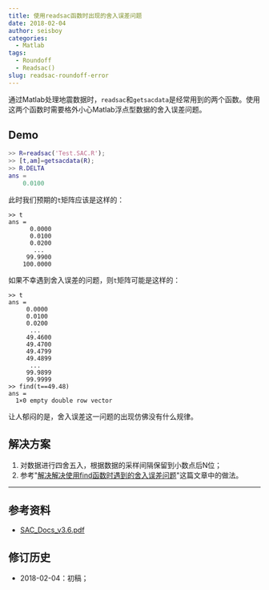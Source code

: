 ```yaml
---
title: 使用readsac函数时出现的舍入误差问题
date: 2018-02-04
author: seisboy
categories:
  - Matlab
tags:
  - Roundoff
  - Readsac()
slug: readsac-roundoff-error
---
```


通过Matlab处理地震数据时，`readsac`和`getsacdata`是经常用到的两个函数。使用这两个函数时需要格外小心Matlab浮点型数据的舍入误差问题。

## Demo
``` Matlab
>> R=readsac('Test.SAC.R');
>> [t,am]=getsacdata(R);
>> R.DELTA
ans =
    0.0100
```
此时我们预期的`t`矩阵应该是这样的：
```
>> t
ans =
      0.0000
      0.0100
      0.0200
       ...
     99.9900
    100.0000
```
如果不幸遇到舍入误差的问题，则`t`矩阵可能是这样的：
```
>> t
ans =
     0.0000
     0.0100
     0.0200
      ...
     49.4600
     49.4700
     49.4799
     49.4899
      ...
     99.9899
     99.9999
>> find(t==49.48)
ans =
  1×0 empty double row vector
```
让人郁闷的是，舍入误差这一问题的出现仿佛没有什么规律。

## 解决方案
1. 对数据进行四舍五入，根据数据的采样间隔保留到小数点后N位；
2. 参考"[解决解决使用find函数时遇到的舍入误差问题](./2018-02-03-find-roundoff-error.md)"这篇文章中的做法。

---
## 参考资料
- [SAC_Docs_v3.6.pdf](http://seisman.info/sac-manual.html)

## 修订历史
- 2018-02-04：初稿；
